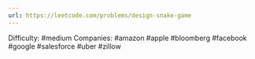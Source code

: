 ```yaml
---
url: https://leetcode.com/problems/design-snake-game
---
```


Difficulty: #medium
Companies: #amazon #apple #bloomberg #facebook #google #salesforce #uber #zillow
